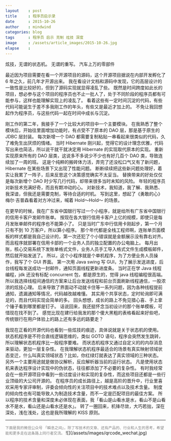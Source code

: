 ```yaml
---
layout    : post
title     : 程序员启示录
date      : 2015-10-26
author    : mindwind
categories: blog
tags      : 程序员 启示 克制 炫技 深度
image     : /assets/article_images/2015-10-26.jpg
elapse    :
---
```


炫技，无谓的状态机。
无谓的重写。
汽车上万的零部件


最近因为项目需要在看一个开源项目的源码，这个开源项目据说在内部开发孵化了 6 年之久，前几年才开源出来。
我在看设计文档和源码中发现，它的高层设计的一致性是比较好的，但到了源码实现就显得凌乱了些。
既然是时间跨度如此长的项目，想必参与这个项目的程序员也不止一批人了，处于不同阶段的程序员都有可能参与，这样也能理解实现上的凌乱了。
看着这些有一定时间沉淀的代码，有些代码可能诞生于差不多我刚工作的年头，有些又是最近才加上的。
不免让我回想起作为程序员，与这些代码一起在时间中成长与沉淀。

刚工作的第二年，我接手了一个比较大的项目中一个主要模块。
在我熟悉了整个模块后，开始往里面增加功能时，有点受不了原本的 DAO 层，那是基于原生的 JDBC 层封装。
每次新增一个 DAO 都需要复制粘贴一串看起来很类似的代码，久了难免生出厌烦的情绪。
当时 Hibernate 刚兴起，觉得它的设计理念优雅，代码写出来也简洁，所以说干就干就决定用 Hibernate 的实现取代原本的实现。
重新实现原来所有的 DAO 层类，这说多不多说少不少也有好几百个 DAO 类，导致连续加了一周的班。
这是个纯粹的搬砖体力活，弄完了还没松口气又有了新问题，Hibernate 在某些场景下又出现了性能问题。
断断续续把这些新问题处理好，着实让我累了一阵子，后来反思这个决策感觉确实不太妥当。
替换带来的好处仅仅是每次新增个 DAO 时少写几行代码，却带来很多当时未知的风险。
年轻的程序员对新技术充满好奇，而且有颗冲动的心。
对新技术，我知道，我了解、我熟悉、我深谙，但我还是需要克制，等待合适的时机。
写到这里，想起了《勇敢的心》梅尔·吉普森看着对方冲过来，喊着 Hold～Hold～ 的场景。

在更早的时候，我在广东省中国银行写过一个小程序，就是给所有广东省中国银行的信用卡客户发邮件账单。
按现在各大银行信用卡客户上亿的规模，即使只是每月发账单邮件的程序也不能算小了。
只是当时广东中行信用卡刚起步，第一个月只有不到 10 万客户，所以算小程序。
那个年代都是全栈工程师啊，连账单页面模板的样式都是我自己设计的，第一次还犯了个小错误就是金额展示没有靠右对齐。
而且程序就部署在信用卡部的一个业务人员的独立配置的办公电脑上。
每月出账，核心交易系统下发账单格式文件，业务人员手工导入格式文件生成模板邮件，然后就开始发送了。
所以，这个小程序就是个单机程序，为了方便业务人员操作，我写了个 GUI 界面。
第一次用 Java swing 写 GUI，为了展示发送进度，后台线程每发送成功一封邮件，通知页面线程更新进度条。
当时正在学 Java 线程编程，jdk 还没有标配 concurrent 包，都是原生的，觉得 java 线程编程很高端。
所以我选择线程间通信的方案来让后台发送线程和前台页面刷新线程通信，一股浓浓的炫技心理。
后来导致了界面动不动就卡住等一系列问题，因为各种线程提前通知，遗漏通知等情况，代码越改越难懂。
其实用个共享状态，定时轮询即可满足的，而且代码实现会简单的多。
回头想想，成长的路上不免见猎心喜、手上拿个锤子看到哪里都是钉子。
话说回来，我还挺怀念当初设计的那个账单模板，可惜现在找不到了。
感觉比现在建行给我发的那个傻大黑粗的表格看起来好些吧，传统银行在用户体验上的路上还有多远的路要走？

我现在正看的开源代码也看到一些炫技的痕迹，具体说就是关于状态机的使用。
状态机程序是不符合直线逻辑思维的，类似 GOTO 语句，程序会突然发生跳转，所以理解状态机程序比一般程序要难。
而状态机程序又通过自定义的的内存消息来驱动，更加一层复杂性。
在我理解状态机程序最适合的场景有真实映射领域状态变迁，什么叫真实领域状态？比如，你红绿灯就表达了真实领域的三种状态。
另外一个主要用途就是做协议解析，反应解析器当前的运行状态。
凡是使用状态机来表达程序设计实现中的伪状态，往往都添加了不必要的复杂性。
有时我经常会在一些开源项目中看到一些过度设计和实现的复杂性，而这些项目还都是一些行业顶级的大公司开源的。
在程序员的成长路径上，越是高阶的晋升中，行业里喜欢采用专家评审制，评委会倾向性的关注项目中的技术难点以及技术含量。
制度的倾向性也有可能导致人为制造技术含量，而不一定是匹配项目的最佳方案。
所以程序的技术含量和深度未必体现在表面，我「看山是山看水是水，看山不是山看水不是水，看山还是山看水还是水」。
转了一圈回来，机锋尽敛，大巧若拙，深在深处，浅在浅处，这也是我所理解的 KISS 原则。


---
<small style="color:gray">
下面是我的微信公众号 「瞬息之间」，除了写技术的文章、还有产品的、行业和人生的思考，希望能和更多走在这条路上同行者交流。
</small>  
![](/assets/images/qrcode_wechat.jpg)
